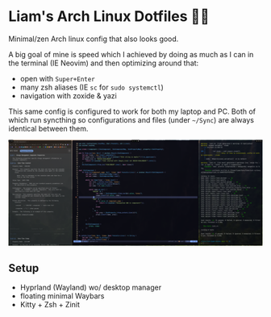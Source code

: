 # Liam's Arch Linux Dotfiles 🏄🏽

Minimal/zen Arch linux config that also looks good.

A big goal of mine is speed which I achieved by doing as much
as I can in the terminal (IE Neovim) and then optimizing around that:
 - open with `Super+Enter`
 - many zsh aliases (IE `sc` for `sudo systemctl`)
 - navigation with zoxide & yazi

This same config is configured to work for both my laptop and PC.
Both of which run syncthing so configurations and files (under `~/Sync`)
are always identical between them.

![Screenshot](screenshot.png)

## Setup
 - Hyprland (Wayland) wo/ desktop manager
 - floating minimal Waybars
 - Kitty + Zsh + Zinit


